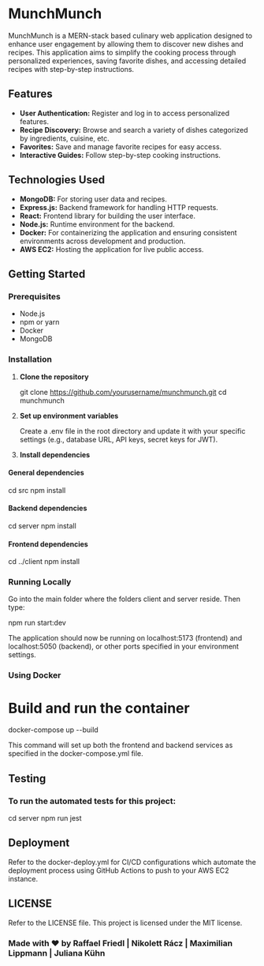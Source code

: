 # MunchMunch

MunchMunch is a MERN-stack based culinary web application designed to enhance user engagement by allowing them to discover new dishes and recipes. This application aims to simplify the cooking process through personalized experiences, saving favorite dishes, and accessing detailed recipes with step-by-step instructions.

## Features

- **User Authentication:** Register and log in to access personalized features.
- **Recipe Discovery:** Browse and search a variety of dishes categorized by ingredients, cuisine, etc.
- **Favorites:** Save and manage favorite recipes for easy access.
- **Interactive Guides:** Follow step-by-step cooking instructions.

## Technologies Used

- **MongoDB:** For storing user data and recipes.
- **Express.js:** Backend framework for handling HTTP requests.
- **React:** Frontend library for building the user interface.
- **Node.js:** Runtime environment for the backend.
- **Docker:** For containerizing the application and ensuring consistent environments across development and production.
- **AWS EC2:** Hosting the application for live public access.

## Getting Started

### Prerequisites

- Node.js
- npm or yarn
- Docker
- MongoDB

### Installation

1. **Clone the repository**
  
	git clone https://github.com/yourusername/munchmunch.git
	cd munchmunch
   
2. **Set up environment variables**

	Create a .env file in the root directory and update it with your specific settings (e.g., database URL, API keys, secret keys for JWT).

3. **Install dependencies**

#### General dependencies
cd src
npm install

#### Backend dependencies
cd server
npm install

#### Frontend dependencies
cd ../client
npm install

### Running Locally

Go into the main folder where the folders client and server reside.
Then type:

npm run start:dev

The application should now be running on localhost:5173 (frontend) and localhost:5050 (backend), or other ports specified in your environment settings.

### Using Docker

# Build and run the container
docker-compose up --build

This command will set up both the frontend and backend services as specified in the docker-compose.yml file.

## Testing

### To run the automated tests for this project:
cd server
npm run jest

## Deployment

Refer to the docker-deploy.yml for CI/CD configurations which automate the deployment process using GitHub Actions to push to your AWS EC2 instance.

## LICENSE

Refer to the LICENSE file. This project is licensed under the MIT license.

### Made with ❤️ by Raffael Friedl | Nikolett Rácz | Maximilian Lippmann  | Juliana Kühn
